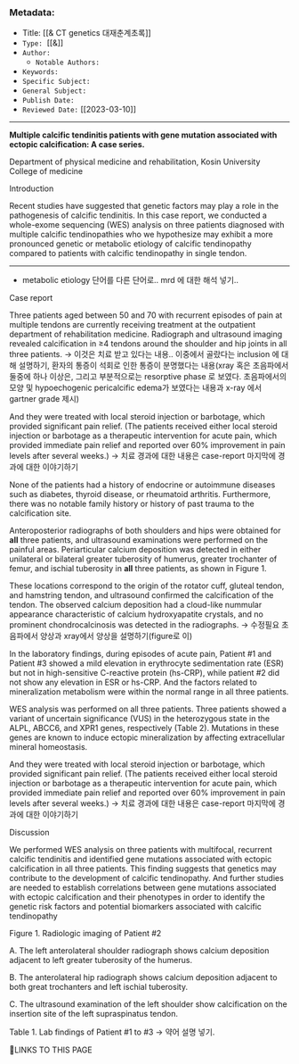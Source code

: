 ### Metadata:
-   Title: [[& CT genetics 대재춘계초록]]
-   `Type:`  [[&]]
-   `Author:`
    -   `Notable Authors:`
-   `Keywords:`
-   `Specific Subject:`
-   `General Subject:`
-   `Publish Date:`
-   `Reviewed Date:` [[2023-03-10]]
---
  
**Multiple calcific tendinitis patients with gene mutation associated with ectopic calcification: A case series.**

Department of physical medicine and rehabilitation, Kosin University College of medicine

Introduction

Recent studies have suggested that genetic factors may play a role in the pathogenesis of calcific tendinitis. In this case report, we conducted a whole-exome sequencing (WES) analysis on three patients diagnosed with multiple calcific tendinopathies who we hypothesize may exhibit a more pronounced genetic or metabolic etiology of calcific tendinopathy compared to patients with calcific tendinopathy in single tendon.

---
- metabolic etiology 단어를 다른 단어로.. mrd 에 대한 해석 넣기..

Case report

Three patients aged between 50 and 70 with recurrent episodes of pain at multiple tendons are currently receiving treatment at the outpatient department of rehabilitation medicine. Radiograph and ultrasound imaging revealed calcification in ≥4 tendons around the shoulder and hip joints in all three patients. 
-> 이것은 치료 받고 있다는 내용.. 이중에서 골랐다는 inclusion 에 대해 설명하기, 환자의 통증이 석회로 인한 통증이 분명했다는 내용(xray 혹은 초음파에서 둘중에 하나 이상은, 그리고 부분적으로는 resorptive phase 로 보였다. 초음파에서의 모양 및 hypoechogenic pericalcific edema가 보였다는 내용과 x-ray 에서 gartner grade 제시)

And they were treated with local steroid injection or barbotage, which provided significant pain relief. (The patients received either local steroid injection or barbotage as a therapeutic intervention for acute pain, which provided immediate pain relief and reported over 60% improvement in pain levels after several weeks.)
-> 치료 경과에 대한 내용은 case-report 마지막에 경과에 대한 이야기하기

None of the patients had a history of endocrine or autoimmune diseases such as diabetes, thyroid disease, or rheumatoid arthritis. Furthermore, there was no notable family history or history of past trauma to the calcification site.

Anteroposterior radiographs of both shoulders and hips were obtained for **all** three patients, and ultrasound examinations were performed on the painful areas. Periarticular calcium deposition was detected in either unilateral or bilateral greater tuberosity of humerus, greater trochanter of femur, and ischial tuberosity in **all** three patients, as shown in Figure 1. 

These locations correspond to the origin of the rotator cuff, gluteal tendon, and hamstring tendon, and ultrasound confirmed the calcification of the tendon. The observed calcium deposition had a cloud-like nummular appearance characteristic of calcium hydroxyapatite crystals, and no prominent chondrocalcinosis was detected in the radiographs.
-> 수정필요 초음파에서 양상과 xray에서 양상을 설명하기(figure로 이)

In the laboratory findings, during episodes of acute pain, Patient #1 and Patient #3 showed a mild elevation in erythrocyte sedimentation rate (ESR) but not in high-sensitive C-reactive protein (hs-CRP), while patient #2 did not show any elevation in ESR or hs-CRP. And the factors related to mineralization metabolism were within the normal range in all three patients.

WES analysis was performed on all three patients. Three patients showed a variant of uncertain significance (VUS) in the heterozygous state in the ALPL, ABCC6, and XPR1 genes, respectively (Table 2). Mutations in these genes are known to induce ectopic mineralization by affecting extracellular mineral homeostasis.

And they were treated with local steroid injection or barbotage, which provided significant pain relief. (The patients received either local steroid injection or barbotage as a therapeutic intervention for acute pain, which provided immediate pain relief and reported over 60% improvement in pain levels after several weeks.)
-> 치료 경과에 대한 내용은 case-report 마지막에 경과에 대한 이야기하기

Discussion

We performed WES analysis on three patients with multifocal, recurrent calcific tendinitis and identified gene mutations associated with ectopic calcification in all three patients. This finding suggests that genetics may contribute to the development of calcific tendinopathy. And further studies are needed to establish correlations between gene mutations associated with ectopic calcification and their phenotypes in order to identify the genetic risk factors and potential biomarkers associated with calcific tendinopathy



Figure 1. Radiologic imaging of Patient #2

A. The left anterolateral shoulder radiograph shows calcium deposition adjacent to left greater tuberosity of the humerus.

B. The anterolateral hip radiograph shows calcium deposition adjacent to both great trochanters and left ischial tuberosity.

C. The ultrasound examination of the left shoulder show calcification on the insertion site of the left supraspinatus tendon.


Table 1. Lab findings of Patient #1 to #3
-> 약어 설명 넣기.


🔗LINKS TO THIS PAGE